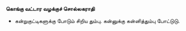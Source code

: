 **கொங்கு வட்டார வழக்குச் சொல்லகராதி**
- கன்றுகுட்டிகளுக்கு போடும் சிறிய தும்பு. கன்னுக்கு கன்னித்தும்பு போட்டுடு.

